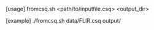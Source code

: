 [usage]
fromcsq.sh <path/to/inputfile.csq> <output_dir>

[example]
./fromcsq.sh data/FLIR.csq output/
